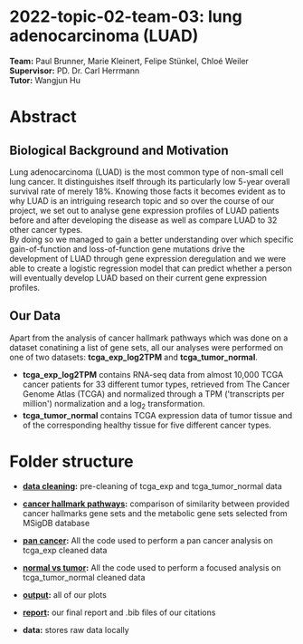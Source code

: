# 2022-topic-02-team-03: lung adenocarcinoma (LUAD)

**Team:** Paul Brunner, Marie Kleinert, Felipe Stünkel, Chloé Weiler
<br/> **Supervisor:** PD. Dr. Carl Herrmann
<br/> **Tutor:** Wangjun Hu

# Abstract 
## Biological Background and Motivation
Lung adenocarcinoma (LUAD) is the most common type of non-small cell lung cancer. It distinguishes itself through its particularly low 5-year overall survival rate of merely 18%. Knowing those facts it becomes evident as to why LUAD is an intriguing research topic and so over the course of our project, we set out to analyse gene expression profiles of LUAD patients before and after developing the disease as well as compare LUAD to 32 other cancer types. 
<br/>By doing so we managed to gain a better understanding over which specific gain-of-function and loss-of-function gene mutations drive the development of LUAD through gene expression deregulation and we were able to create a logistic regression model that can predict whether a person will eventually develop LUAD based on their current gene expression profiles.
## Our Data
Apart from the analysis of cancer hallmark pathways which was done on a dataset conatining a list of gene sets, all our analyses were performed on one of two datasets: **tcga_exp_log2TPM** and **tcga_tumor_normal**.
- **tcga_exp_log2TPM** contains RNA-seq data from almost 10,000 TCGA cancer patients for 33 different tumor types, retrieved from The Cancer Genome Atlas (TCGA) and normalized through a TPM ('transcripts per million') normalization and a  log<sub>2</sub> transformation.
- **tcga_tumor_normal** contains TCGA expression data of tumor tissue and of the corresponding healthy tissue for five different cancer types.

# Folder structure

- **[data cleaning](/data_cleaning):** pre-cleaning of tcga_exp and tcga_tumor_normal data

- **[cancer hallmark pathways](/cancer_hallmark_pathways):** comparison of similarity between provided cancer hallmarks gene sets and the metabolic gene sets selected from MSigDB database

- **[pan cancer](/pan_cancer):** All the code used to perform a pan cancer analysis on tcga_exp cleaned data

- **[normal vs tumor](/normal_vs_tumor):** All the code used to perform a focused analysis on tcga_tumor_normal cleaned data

- **[output](/output):** all of our plots

- **[report](/report):** our final report and .bib files of our citations

- **data:** stores raw data locally
